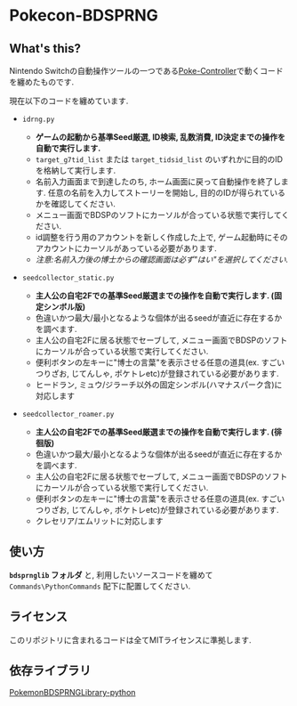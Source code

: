 # Pokecon-BDSPRNG
 
## What's this?
Nintendo Switchの自動操作ツールの一つである[Poke-Controller](https://github.com/Moi-poke/Poke-Controller-Modified)で動くコードを纏めたものです.

現在以下のコードを纏めています.
- `idrng.py` 
	- **ゲームの起動から基準Seed厳選, ID検索, 乱数消費, ID決定までの操作を自動で実行します.**
	- `target_g7tid_list` または `target_tidsid_list` のいずれかに目的のIDを格納して実行します.
	- 名前入力画面まで到達したのち, ホーム画面に戻って自動操作を終了します. 任意の名前を入力してストーリーを開始し, 目的のIDが得られているかを確認してください.
	- メニュー画面でBDSPのソフトにカーソルが合っている状態で実行してください.
	- id調整を行う用のアカウントを新しく作成した上で, ゲーム起動時にそのアカウントにカーソルがあっている必要があります.
	- _注意:名前入力後の博士からの確認画面は必ず"はい"を選択してください._

- `seedcollector_static.py`
	- **主人公の自宅2Fでの基準Seed厳選までの操作を自動で実行します. (固定シンボル版)**
	- 色違いかつ最大/最小となるような個体が出るseedが直近に存在するかを調べます.
	- 主人公の自宅2Fに居る状態でセーブして, メニュー画面でBDSPのソフトにカーソルが合っている状態で実行してください.
	- 便利ボタンの左キーに"博士の言葉"を表示させる任意の道具(ex. すごいつりざお, じてんしゃ, ポケトレetc)が登録されている必要があります.
	- ヒードラン, ミュウ/ジラーチ以外の固定シンボル(ハマナスパーク含)に対応します

- `seedcollector_roamer.py`
	- **主人公の自宅2Fでの基準Seed厳選までの操作を自動で実行します. (徘徊版)**
	- 色違いかつ最大/最小となるような個体が出るseedが直近に存在するかを調べます.
	- 主人公の自宅2Fに居る状態でセーブして, メニュー画面でBDSPのソフトにカーソルが合っている状態で実行してください.
	- 便利ボタンの左キーに"博士の言葉"を表示させる任意の道具(ex. すごいつりざお, じてんしゃ, ポケトレetc)が登録されている必要があります.
	- クレセリア/エムリットに対応します

## 使い方
**`bdsprnglib` フォルダ** と, 利用したいソースコードを纏めて `Commands\PythonCommands` 配下に配置してください.

## ライセンス
このリポジトリに含まれるコードは全てMITライセンスに準拠します. 

## 依存ライブラリ
[PokemonBDSPRNGLibrary-python](https://github.com/niart120/PokemonBDSPRNGLibrary-python)